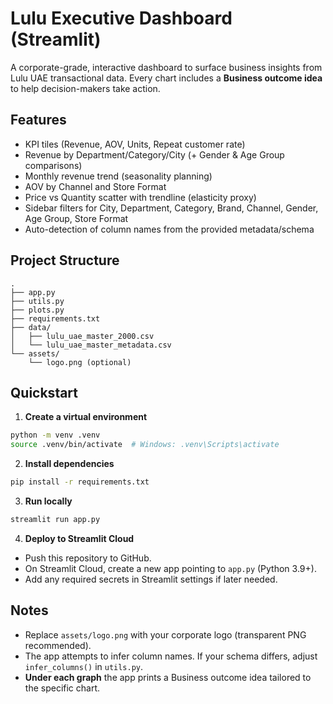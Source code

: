 # Lulu Executive Dashboard (Streamlit)

A corporate-grade, interactive dashboard to surface business insights from Lulu UAE transactional data.
Every chart includes a **Business outcome idea** to help decision-makers take action.

## Features
- KPI tiles (Revenue, AOV, Units, Repeat customer rate)
- Revenue by Department/Category/City (+ Gender & Age Group comparisons)
- Monthly revenue trend (seasonality planning)
- AOV by Channel and Store Format
- Price vs Quantity scatter with trendline (elasticity proxy)
- Sidebar filters for City, Department, Category, Brand, Channel, Gender, Age Group, Store Format
- Auto-detection of column names from the provided metadata/schema

## Project Structure
```
.
├── app.py
├── utils.py
├── plots.py
├── requirements.txt
├── data/
│   ├── lulu_uae_master_2000.csv
│   └── lulu_uae_master_metadata.csv
└── assets/
    └── logo.png (optional)
```

## Quickstart

1. **Create a virtual environment**
```bash
python -m venv .venv
source .venv/bin/activate  # Windows: .venv\Scripts\activate
```

2. **Install dependencies**
```bash
pip install -r requirements.txt
```

3. **Run locally**
```bash
streamlit run app.py
```

4. **Deploy to Streamlit Cloud**
- Push this repository to GitHub.
- On Streamlit Cloud, create a new app pointing to `app.py` (Python 3.9+).
- Add any required secrets in Streamlit settings if later needed.

## Notes
- Replace `assets/logo.png` with your corporate logo (transparent PNG recommended).
- The app attempts to infer column names. If your schema differs, adjust `infer_columns()` in `utils.py`.
- **Under each graph** the app prints a Business outcome idea tailored to the specific chart.
